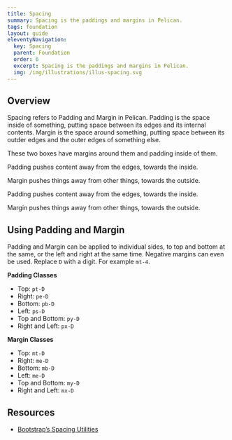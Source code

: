 ```yaml
---
title: Spacing
summary: Spacing is the paddings and margins in Pelican.
tags: foundation
layout: guide
eleventyNavigation:
  key: Spacing
  parent: Foundation
  order: 6
  excerpt: Spacing is the paddings and margins in Pelican.
  img: /img/illustrations/illus-spacing.svg
---
```


## Overview

Spacing refers to Padding and Margin in Pelican. Padding is the space inside of something, putting space between its edges and its internal contents. Margin is the space around something, putting space between its outder edges and the outer edges of something else.

These two boxes have margins around them and padding inside of them.

<div class="row mb-12">
    <div class="col-md-6 mb-6 mb-lg-0">
        <div class="p-8 bg-ui text-white rounded-lg">
            <p>Padding pushes content away from the edges, towards the inside.</p>
            <p>Margin pushes things away from other things, towards the outside.</p>
        </div>
    </div>
    <div class="col-md-6">
        <div class="p-8 bg-ui text-white rounded-lg">
            <p>Padding pushes content away from the edges, towards the inside.</p>
            <p>Margin pushes things away from other things, towards the outside.</p>
        </div>
    </div>
</div>

## Using Padding and Margin

Padding and Margin can be applied to individual sides, to top and bottom at the same, or the left and right at the same time. Negative margins can even be used. Replace `D` with a digit. For example `mt-4`.

**Padding Classes**

- Top: `pt-D`
- Right: `pe-D` 
- Bottom: `pb-D`
- Left: `ps-D` 
- Top and Bottom: `py-D`
- Right and Left: `px-D`

**Margin Classes**

- Top: `mt-D`
- Right: `me-D`
- Bottom: `mb-D`
- Left: `me-D`
- Top and Bottom: `my-D`
- Right and Left: `mx-D`

## Resources

* <a href="https://getbootstrap.com/docs/4.5/utilities/spacing/" target="_blank">Bootstrap’s Spacing Utilities</a>
